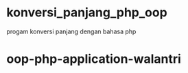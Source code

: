 # konversi_panjang_php_oop
progam konversi panjang dengan bahasa php 
# oop-php-application-walantri
